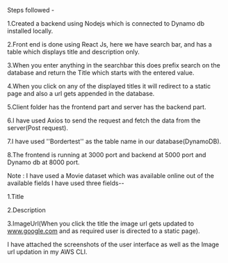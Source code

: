 Steps followed -

1.Created a backend using Nodejs which is connected to Dynamo db installed locally.

2.Front end is done using React Js, here we have search bar, and has a table which displays title and description only.

3.When you enter anything in the searchbar this does prefix search on the database and return the Title which starts with the entered value.

4.When you click on any of the displayed titles it will redirect to a static page and also a url gets appended in the database.

5.Client folder has the frontend part and server has the backend part.

6.I have used Axios to send the request and fetch the data from the server(Post request).

7.I have used ''Bordertest'' as the table name in our database(DynamoDB).

8.The frontend is running at 3000 port and backend at 5000 port and Dynamo db at 8000 port.


Note : I have used a Movie dataset which was available online out of the available fields I have used three fields--

1.Title

2.Description

3.ImageUrl(When you click the title the image url gets updated to www.google.com and as required user is directed to a static page).

I have attached the screenshots of the user interface as well as the Image url updation in my AWS CLI.
